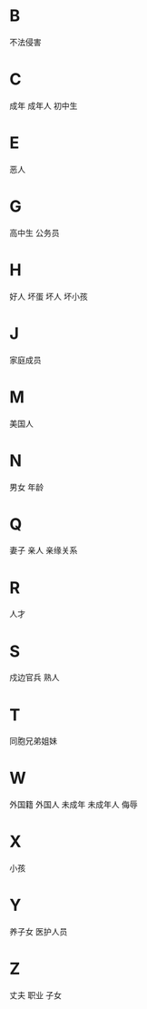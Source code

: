 
# B

不法侵害

# C

成年
成年人
初中生

# E

恶人

# G

高中生
公务员

# H

好人
坏蛋
坏人
坏小孩

# J

家庭成员

# M

美国人

# N

男女
年龄

# Q

妻子
亲人
亲缘关系

# R

人才

# S

戍边官兵
熟人

# T

同胞兄弟姐妹

# W

外国籍
外国人
未成年
未成年人
侮辱

# X

小孩

# Y

养子女
医护人员

# Z

丈夫
职业
子女

